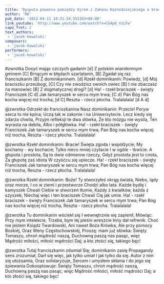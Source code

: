 ```yaml
---
title: 'Dysputa poważna pomiędzy Ojcem z Zakonu Kaznodziejskiego a braciszkiem od Braci Mniejszych'
author: 'RK'
pub_date: '2012-04-11 10:31:24.552103+00:00'
link_youtube: 'http://www.youtube.com/watch?v=CG4pO_VzLFw'
capo_fret: 2
text_authors:
 - 'jacek-kowalski'
composers:
 - 'jacek-kowalski'
performers:
 - 'jacek-kowalski'
---
```


#zwrotka
Dosyć mając czczych gadanin		[d]
Z polskim wiarołomnym gminem		[C]
Brnącym w błędach szarlatanin,		[B]
Zgadał się raz franciszkanin			[B]
Z dominikaninem.				[d]
Rzekł dominikanin: Powiedz,		[d]
Mój braciszku przeubogi,			[C]
Czy nie zwodzisz swoich owiec		[B]
I nie zbaczasz na manowiec			[B]
Z dogmatycznej drogi?			[d]
Ha! - rzekł braciszek - święty Franciszek	[C d]
Jak tamaryszek w sercu mym trwa;		[C d]
Pan Bóg nas kocha więcej niż trocha,		[d C]
Reszta - rzecz płocha. Tralalalala!		[d A d]

@zwrotka
Odrzekł do franciszkanina
Nasz dominikanin: Przecie!
Poryw serca to nie kpina;
Uczą tak w zakonie i na
Uniwersytecie.
Lecz kiedy się zdarza chwila,
Przyjm refleksji te dwa słówka,
Że kto mózgu nie wysila,
Ten wyrasta na debila,
Albo i półgłówka.
Ha! - rzekł braciszek - święty Franciszek
Jak tamaryszek w sercu mym trwa;
Pan Bóg nas kocha więcej niż trocha,
Reszta - rzecz płocha. Tralalalala!

@zwrotka
Rzekł dominikanin: Bracie!
Święta zgoda i współżycie;
My kochamy - wy kochacie;
Tylko nieco mniej czytacie
I w ogóle - tkwicie.
A głupota i prostota,
Są to dwie odmienne rzeczy,
Gdyż prostota jest to cnota,
Za głupotę zaś idiota
W czyśćcu się upiecze.
Ha! - rzekł braciszek - święty Franciszek
Jak tamaryszek w sercu mym trwa;
Pan Bóg nas kocha więcej niż trocha,
Reszta - rzecz płocha. Tralalalala!

@zwrotka
Rzekł dominikanin: Boże!
Ty stworzyłeś okrąg świata,
Niebo, lądy oraz morze,
I co w ziemi i przestworze
Chodzi albo lata.
Każde bydlę i kamyszek
Chwali Ciebie w stworzeń tłumie,
Każdy z kwiatków, każda z szyszek;
Niechaj więc i ten braciszek
Chwali Cię jak umie.
Ha! - rzekł braciszek - święty Franciszek
Jak tamaryszek w sercu mym trwa;
Pan Bóg nas kocha więcej niż trocha,
Reszta - rzecz płocha. Tralalalala!

@zwrotka
Tu dominikanin wściekł się
I wewnętrznie się zapienił,
Mówiąc: Przy mym intelekcie,
Trzeba, bym tej pieśni wreszcie
Inny dał refrenik.
Choć nie jestem Ksiądz Twardowski,
Ani nawet Boża Krówka,
Ale przy pomocy Boskiéj,
Oraz Weny Częstochowskiéj,
Proszę: mam już słówka:
Święty Tomaszu, chroń mądrość naszą,
Duchowną paszą nas pasąc, więc
Mądrość miłości, miłość mądrości
Daj; a kto złości się, takiego bęc!

@zwrotka
Tutaj franciszkanin zdumiał
Się; dominikanin zasię
Propagandy sens zrozumiał,
Darł się więc, jak tylko umiał
I jak tylko da się.
Autor z nim się utożsamia,
Oraz solidaryzuje,
Sercem i umysłem skłania
I do jego się śpiewania
Dokooptowuje:
Święty Tomaszu, chroń mądrość naszą,
Duchowną paszą nas pasąc, więc
Mądrość miłości, miłość mądrości
Daj; a kto złości się, takiego bęc!